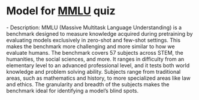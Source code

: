 # Model for [MMLU](https://github.com/hendrycks/test) quiz
<!--benchmark_description--> - Description: MMLU (Massive Multitask Language Understanding) is a benchmark designed to measure knowledge acquired during pretraining by evaluating models exclusively in zero-shot and few-shot settings. This makes the benchmark more challenging and more similar to how we evaluate humans. The benchmark covers 57 subjects across STEM, the humanities, the social sciences, and more. It ranges in difficulty from an elementary level to an advanced professional level, and it tests both world knowledge and problem solving ability. Subjects range from traditional areas, such as mathematics and history, to more specialized areas like law and ethics. The granularity and breadth of the subjects makes the benchmark ideal for identifying a model’s blind spots.<br><div>            <script type="text/javascript">window.PlotlyConfig = {MathJaxConfig: 'local'};</script>     <script src="https://cdn.plot.ly/plotly-2.9.0.min.js"></script>        <div id="7a7a7ebe-8a0c-4f1a-8e2e-f5c00b16f8e2" class="plotly-graph-div" style="height:100%; width:100%;"></div>      <script type="text/javascript">                  window.PLOTLYENV=window.PLOTLYENV || {};                  if (document.getElementById("7a7a7ebe-8a0c-4f1a-8e2e-f5c00b16f8e2")) {          Plotly.newPlot(            "7a7a7ebe-8a0c-4f1a-8e2e-f5c00b16f8e2",            [{"x":["openai-gpt2","gpt2-xl","gpt2-large","google_flan_t5_small","google_t5_base","meta-llama_Llama-2-7b-hf","meta-llama_Llama-2-7b-chat-hf","itsliupeng_llama2_7b_zh","mistralai_Mistral-7B-v0.1","google_t5_xl"],"y":[0.2303,0.2485,0.2501,0.301,0.342,0.3423,0.3622,0.4506,0.4876,0.4887],"type":"bar"}],            {"title":{"text":"AI-TextClass-quiz-mmlu_test-test-acc","x":0.5},"yaxis":{"title":{"text":"ACC (quiz)"}},"template":{"data":{"bar":[{"error_x":{"color":"#2a3f5f"},"error_y":{"color":"#2a3f5f"},"marker":{"line":{"color":"#E5ECF6","width":0.5},"pattern":{"fillmode":"overlay","size":10,"solidity":0.2}},"type":"bar"}],"barpolar":[{"marker":{"line":{"color":"#E5ECF6","width":0.5},"pattern":{"fillmode":"overlay","size":10,"solidity":0.2}},"type":"barpolar"}],"carpet":[{"aaxis":{"endlinecolor":"#2a3f5f","gridcolor":"white","linecolor":"white","minorgridcolor":"white","startlinecolor":"#2a3f5f"},"baxis":{"endlinecolor":"#2a3f5f","gridcolor":"white","linecolor":"white","minorgridcolor":"white","startlinecolor":"#2a3f5f"},"type":"carpet"}],"choropleth":[{"colorbar":{"outlinewidth":0,"ticks":""},"type":"choropleth"}],"contour":[{"colorbar":{"outlinewidth":0,"ticks":""},"colorscale":[[0.0,"#0d0887"],[0.1111111111111111,"#46039f"],[0.2222222222222222,"#7201a8"],[0.3333333333333333,"#9c179e"],[0.4444444444444444,"#bd3786"],[0.5555555555555556,"#d8576b"],[0.6666666666666666,"#ed7953"],[0.7777777777777778,"#fb9f3a"],[0.8888888888888888,"#fdca26"],[1.0,"#f0f921"]],"type":"contour"}],"contourcarpet":[{"colorbar":{"outlinewidth":0,"ticks":""},"type":"contourcarpet"}],"heatmap":[{"colorbar":{"outlinewidth":0,"ticks":""},"colorscale":[[0.0,"#0d0887"],[0.1111111111111111,"#46039f"],[0.2222222222222222,"#7201a8"],[0.3333333333333333,"#9c179e"],[0.4444444444444444,"#bd3786"],[0.5555555555555556,"#d8576b"],[0.6666666666666666,"#ed7953"],[0.7777777777777778,"#fb9f3a"],[0.8888888888888888,"#fdca26"],[1.0,"#f0f921"]],"type":"heatmap"}],"heatmapgl":[{"colorbar":{"outlinewidth":0,"ticks":""},"colorscale":[[0.0,"#0d0887"],[0.1111111111111111,"#46039f"],[0.2222222222222222,"#7201a8"],[0.3333333333333333,"#9c179e"],[0.4444444444444444,"#bd3786"],[0.5555555555555556,"#d8576b"],[0.6666666666666666,"#ed7953"],[0.7777777777777778,"#fb9f3a"],[0.8888888888888888,"#fdca26"],[1.0,"#f0f921"]],"type":"heatmapgl"}],"histogram":[{"marker":{"pattern":{"fillmode":"overlay","size":10,"solidity":0.2}},"type":"histogram"}],"histogram2d":[{"colorbar":{"outlinewidth":0,"ticks":""},"colorscale":[[0.0,"#0d0887"],[0.1111111111111111,"#46039f"],[0.2222222222222222,"#7201a8"],[0.3333333333333333,"#9c179e"],[0.4444444444444444,"#bd3786"],[0.5555555555555556,"#d8576b"],[0.6666666666666666,"#ed7953"],[0.7777777777777778,"#fb9f3a"],[0.8888888888888888,"#fdca26"],[1.0,"#f0f921"]],"type":"histogram2d"}],"histogram2dcontour":[{"colorbar":{"outlinewidth":0,"ticks":""},"colorscale":[[0.0,"#0d0887"],[0.1111111111111111,"#46039f"],[0.2222222222222222,"#7201a8"],[0.3333333333333333,"#9c179e"],[0.4444444444444444,"#bd3786"],[0.5555555555555556,"#d8576b"],[0.6666666666666666,"#ed7953"],[0.7777777777777778,"#fb9f3a"],[0.8888888888888888,"#fdca26"],[1.0,"#f0f921"]],"type":"histogram2dcontour"}],"mesh3d":[{"colorbar":{"outlinewidth":0,"ticks":""},"type":"mesh3d"}],"parcoords":[{"line":{"colorbar":{"outlinewidth":0,"ticks":""}},"type":"parcoords"}],"pie":[{"automargin":true,"type":"pie"}],"scatter":[{"marker":{"colorbar":{"outlinewidth":0,"ticks":""}},"type":"scatter"}],"scatter3d":[{"line":{"colorbar":{"outlinewidth":0,"ticks":""}},"marker":{"colorbar":{"outlinewidth":0,"ticks":""}},"type":"scatter3d"}],"scattercarpet":[{"marker":{"colorbar":{"outlinewidth":0,"ticks":""}},"type":"scattercarpet"}],"scattergeo":[{"marker":{"colorbar":{"outlinewidth":0,"ticks":""}},"type":"scattergeo"}],"scattergl":[{"marker":{"colorbar":{"outlinewidth":0,"ticks":""}},"type":"scattergl"}],"scattermapbox":[{"marker":{"colorbar":{"outlinewidth":0,"ticks":""}},"type":"scattermapbox"}],"scatterpolar":[{"marker":{"colorbar":{"outlinewidth":0,"ticks":""}},"type":"scatterpolar"}],"scatterpolargl":[{"marker":{"colorbar":{"outlinewidth":0,"ticks":""}},"type":"scatterpolargl"}],"scatterternary":[{"marker":{"colorbar":{"outlinewidth":0,"ticks":""}},"type":"scatterternary"}],"surface":[{"colorbar":{"outlinewidth":0,"ticks":""},"colorscale":[[0.0,"#0d0887"],[0.1111111111111111,"#46039f"],[0.2222222222222222,"#7201a8"],[0.3333333333333333,"#9c179e"],[0.4444444444444444,"#bd3786"],[0.5555555555555556,"#d8576b"],[0.6666666666666666,"#ed7953"],[0.7777777777777778,"#fb9f3a"],[0.8888888888888888,"#fdca26"],[1.0,"#f0f921"]],"type":"surface"}],"table":[{"cells":{"fill":{"color":"#EBF0F8"},"line":{"color":"white"}},"header":{"fill":{"color":"#C8D4E3"},"line":{"color":"white"}},"type":"table"}]},"layout":{"annotationdefaults":{"arrowcolor":"#2a3f5f","arrowhead":0,"arrowwidth":1},"autotypenumbers":"strict","coloraxis":{"colorbar":{"outlinewidth":0,"ticks":""}},"colorscale":{"diverging":[[0,"#8e0152"],[0.1,"#c51b7d"],[0.2,"#de77ae"],[0.3,"#f1b6da"],[0.4,"#fde0ef"],[0.5,"#f7f7f7"],[0.6,"#e6f5d0"],[0.7,"#b8e186"],[0.8,"#7fbc41"],[0.9,"#4d9221"],[1,"#276419"]],"sequential":[[0.0,"#0d0887"],[0.1111111111111111,"#46039f"],[0.2222222222222222,"#7201a8"],[0.3333333333333333,"#9c179e"],[0.4444444444444444,"#bd3786"],[0.5555555555555556,"#d8576b"],[0.6666666666666666,"#ed7953"],[0.7777777777777778,"#fb9f3a"],[0.8888888888888888,"#fdca26"],[1.0,"#f0f921"]],"sequentialminus":[[0.0,"#0d0887"],[0.1111111111111111,"#46039f"],[0.2222222222222222,"#7201a8"],[0.3333333333333333,"#9c179e"],[0.4444444444444444,"#bd3786"],[0.5555555555555556,"#d8576b"],[0.6666666666666666,"#ed7953"],[0.7777777777777778,"#fb9f3a"],[0.8888888888888888,"#fdca26"],[1.0,"#f0f921"]]},"colorway":["#636efa","#EF553B","#00cc96","#ab63fa","#FFA15A","#19d3f3","#FF6692","#B6E880","#FF97FF","#FECB52"],"font":{"color":"#2a3f5f"},"geo":{"bgcolor":"white","lakecolor":"white","landcolor":"#E5ECF6","showlakes":true,"showland":true,"subunitcolor":"white"},"hoverlabel":{"align":"left"},"hovermode":"closest","mapbox":{"style":"light"},"paper_bgcolor":"white","plot_bgcolor":"#E5ECF6","polar":{"angularaxis":{"gridcolor":"white","linecolor":"white","ticks":""},"bgcolor":"#E5ECF6","radialaxis":{"gridcolor":"white","linecolor":"white","ticks":""}},"scene":{"xaxis":{"backgroundcolor":"#E5ECF6","gridcolor":"white","gridwidth":2,"linecolor":"white","showbackground":true,"ticks":"","zerolinecolor":"white"},"yaxis":{"backgroundcolor":"#E5ECF6","gridcolor":"white","gridwidth":2,"linecolor":"white","showbackground":true,"ticks":"","zerolinecolor":"white"},"zaxis":{"backgroundcolor":"#E5ECF6","gridcolor":"white","gridwidth":2,"linecolor":"white","showbackground":true,"ticks":"","zerolinecolor":"white"}},"shapedefaults":{"line":{"color":"#2a3f5f"}},"ternary":{"aaxis":{"gridcolor":"white","linecolor":"white","ticks":""},"baxis":{"gridcolor":"white","linecolor":"white","ticks":""},"bgcolor":"#E5ECF6","caxis":{"gridcolor":"white","linecolor":"white","ticks":""}},"title":{"x":0.05},"xaxis":{"automargin":true,"gridcolor":"white","linecolor":"white","ticks":"","title":{"standoff":15},"zerolinecolor":"white","zerolinewidth":2},"yaxis":{"automargin":true,"gridcolor":"white","linecolor":"white","ticks":"","title":{"standoff":15},"zerolinecolor":"white","zerolinewidth":2}}}},            {"responsive": true}          )        };              </script>    </div><br>Reference(s): [https://huggingface.co/itsliupeng/llama2_7b_zh](https://huggingface.co/itsliupeng/llama2_7b_zh), [https://huggingface.co/meta-llama/Llama-2-7b-chat-hf](https://huggingface.co/meta-llama/Llama-2-7b-chat-hf), [https://huggingface.co/openai-community/gpt2-large](https://huggingface.co/openai-community/gpt2-large), [https://huggingface.co/meta-llama/Llama-2-7b-hf](https://huggingface.co/meta-llama/Llama-2-7b-hf), [https://huggingface.co/mistralai/Mistral-7B-v0.1](https://huggingface.co/mistralai/Mistral-7B-v0.1), [https://huggingface.co/google/flan-t5-small](https://huggingface.co/google/flan-t5-small), [https://doi.org/10.48550/arXiv.2009.03300](https://doi.org/10.48550/arXiv.2009.03300)<br>


<h2>Model benchmarks</h2>

<table style="width:100%" id="j_table">
 <thead>
  <tr>
<th>Model name</th><th>Dataset</th>
   <!-- <th>Method</th>-->
    <th>Accuracy</th>
    <th>Team name</th>
    <th>Dataset size</th>
    <th>Date submitted</th>
    <th>Notes</th>
  </tr>
 </thead>
<!--table_content--><tr><td><a href="https://github.com/usnistgov/jarvis_leaderboard/tree/main/jarvis_leaderboard/contributions/mistralai_Mistral-7B-v0.1" target="_blank">mistralai_Mistral-7B-v0.1</a></td><td>mmlu_test</td><td>0.4876</td><td>ChemNLP</td><td>14042</td><td>01-30-2024</td><td><a href="https://github.com/usnistgov/jarvis_leaderboard/tree/main/jarvis_leaderboard/contributions/mistralai_Mistral-7B-v0.1/AI-TextClass-quiz-mmlu_test-test-acc.csv.zip" target="_blank">CSV</a>, <a href="https://github.com/usnistgov/jarvis_leaderboard/tree/main/jarvis_leaderboard/benchmarks/AI/TextClass/mmlu_test_quiz.json.zip" target="_blank">JSON</a>, <a href="https://github.com/usnistgov/jarvis_leaderboard/tree/main/jarvis_leaderboard/contributions/mistralai_Mistral-7B-v0.1/run.sh " target="_blank">run.sh</a>, <a href="https://github.com/usnistgov/jarvis_leaderboard/tree/main/jarvis_leaderboard/contributions/mistralai_Mistral-7B-v0.1/metadata.json " target="_blank">Info</a></td></tr><!--table_content--><tr><td><a href="https://github.com/usnistgov/jarvis_leaderboard/tree/main/jarvis_leaderboard/contributions/gpt2-large" target="_blank">gpt2-large</a></td><td>mmlu_test</td><td>0.2501</td><td>ChemNLP</td><td>14042</td><td>01-30-2024</td><td><a href="https://github.com/usnistgov/jarvis_leaderboard/tree/main/jarvis_leaderboard/contributions/gpt2-large/AI-TextClass-quiz-mmlu_test-test-acc.csv.zip" target="_blank">CSV</a>, <a href="https://github.com/usnistgov/jarvis_leaderboard/tree/main/jarvis_leaderboard/benchmarks/AI/TextClass/mmlu_test_quiz.json.zip" target="_blank">JSON</a>, <a href="https://github.com/usnistgov/jarvis_leaderboard/tree/main/jarvis_leaderboard/contributions/gpt2-large/run.sh " target="_blank">run.sh</a>, <a href="https://github.com/usnistgov/jarvis_leaderboard/tree/main/jarvis_leaderboard/contributions/gpt2-large/metadata.json " target="_blank">Info</a></td></tr><!--table_content--><tr><td><a href="https://github.com/usnistgov/jarvis_leaderboard/tree/main/jarvis_leaderboard/contributions/itsliupeng_llama2_7b_zh" target="_blank">itsliupeng_llama2_7b_zh</a></td><td>mmlu_test</td><td>0.4506</td><td>ChemNLP</td><td>14042</td><td>01-30-2024</td><td><a href="https://github.com/usnistgov/jarvis_leaderboard/tree/main/jarvis_leaderboard/contributions/itsliupeng_llama2_7b_zh/AI-TextClass-quiz-mmlu_test-test-acc.csv.zip" target="_blank">CSV</a>, <a href="https://github.com/usnistgov/jarvis_leaderboard/tree/main/jarvis_leaderboard/benchmarks/AI/TextClass/mmlu_test_quiz.json.zip" target="_blank">JSON</a>, <a href="https://github.com/usnistgov/jarvis_leaderboard/tree/main/jarvis_leaderboard/contributions/itsliupeng_llama2_7b_zh/run.sh " target="_blank">run.sh</a>, <a href="https://github.com/usnistgov/jarvis_leaderboard/tree/main/jarvis_leaderboard/contributions/itsliupeng_llama2_7b_zh/metadata.json " target="_blank">Info</a></td></tr><!--table_content--><tr><td><a href="https://github.com/usnistgov/jarvis_leaderboard/tree/main/jarvis_leaderboard/contributions/meta-llama_Llama-2-7b-chat-hf" target="_blank">meta-llama_Llama-2-7b-chat-hf</a></td><td>mmlu_test</td><td>0.3622</td><td>ChemNLP</td><td>14042</td><td>01-30-2024</td><td><a href="https://github.com/usnistgov/jarvis_leaderboard/tree/main/jarvis_leaderboard/contributions/meta-llama_Llama-2-7b-chat-hf/AI-TextClass-quiz-mmlu_test-test-acc.csv.zip" target="_blank">CSV</a>, <a href="https://github.com/usnistgov/jarvis_leaderboard/tree/main/jarvis_leaderboard/benchmarks/AI/TextClass/mmlu_test_quiz.json.zip" target="_blank">JSON</a>, <a href="https://github.com/usnistgov/jarvis_leaderboard/tree/main/jarvis_leaderboard/contributions/meta-llama_Llama-2-7b-chat-hf/run.sh " target="_blank">run.sh</a>, <a href="https://github.com/usnistgov/jarvis_leaderboard/tree/main/jarvis_leaderboard/contributions/meta-llama_Llama-2-7b-chat-hf/metadata.json " target="_blank">Info</a></td></tr><!--table_content--><tr><td><a href="https://github.com/usnistgov/jarvis_leaderboard/tree/main/jarvis_leaderboard/contributions/google_flan_t5_small" target="_blank">google_flan_t5_small</a></td><td>mmlu_test</td><td>0.301</td><td>ChemNLP</td><td>14042</td><td>01-30-2023</td><td><a href="https://github.com/usnistgov/jarvis_leaderboard/tree/main/jarvis_leaderboard/contributions/google_flan_t5_small/AI-TextClass-quiz-mmlu_test-test-acc.csv.zip" target="_blank">CSV</a>, <a href="https://github.com/usnistgov/jarvis_leaderboard/tree/main/jarvis_leaderboard/benchmarks/AI/TextClass/mmlu_test_quiz.json.zip" target="_blank">JSON</a>, <a href="https://github.com/usnistgov/jarvis_leaderboard/tree/main/jarvis_leaderboard/contributions/google_flan_t5_small/run.sh " target="_blank">run.sh</a>, <a href="https://github.com/usnistgov/jarvis_leaderboard/tree/main/jarvis_leaderboard/contributions/google_flan_t5_small/metadata.json " target="_blank">Info</a></td></tr><!--table_content--><tr><td><a href="https://github.com/usnistgov/jarvis_leaderboard/tree/main/jarvis_leaderboard/contributions/google_t5_base" target="_blank">google_t5_base</a></td><td>mmlu_test</td><td>0.342</td><td>ChemNLP</td><td>14042</td><td>01-30-2023</td><td><a href="https://github.com/usnistgov/jarvis_leaderboard/tree/main/jarvis_leaderboard/contributions/google_t5_base/AI-TextClass-quiz-mmlu_test-test-acc.csv.zip" target="_blank">CSV</a>, <a href="https://github.com/usnistgov/jarvis_leaderboard/tree/main/jarvis_leaderboard/benchmarks/AI/TextClass/mmlu_test_quiz.json.zip" target="_blank">JSON</a>, <a href="https://github.com/usnistgov/jarvis_leaderboard/tree/main/jarvis_leaderboard/contributions/google_t5_base/run.sh " target="_blank">run.sh</a>, <a href="https://github.com/usnistgov/jarvis_leaderboard/tree/main/jarvis_leaderboard/contributions/google_t5_base/metadata.json " target="_blank">Info</a></td></tr><!--table_content--><tr><td><a href="https://github.com/usnistgov/jarvis_leaderboard/tree/main/jarvis_leaderboard/contributions/gpt2-xl" target="_blank">gpt2-xl</a></td><td>mmlu_test</td><td>0.2485</td><td>ChemNLP</td><td>14042</td><td>01-30-2024</td><td><a href="https://github.com/usnistgov/jarvis_leaderboard/tree/main/jarvis_leaderboard/contributions/gpt2-xl/AI-TextClass-quiz-mmlu_test-test-acc.csv.zip" target="_blank">CSV</a>, <a href="https://github.com/usnistgov/jarvis_leaderboard/tree/main/jarvis_leaderboard/benchmarks/AI/TextClass/mmlu_test_quiz.json.zip" target="_blank">JSON</a>, <a href="https://github.com/usnistgov/jarvis_leaderboard/tree/main/jarvis_leaderboard/contributions/gpt2-xl/run.sh " target="_blank">run.sh</a>, <a href="https://github.com/usnistgov/jarvis_leaderboard/tree/main/jarvis_leaderboard/contributions/gpt2-xl/metadata.json " target="_blank">Info</a></td></tr><!--table_content--><tr><td><a href="https://github.com/usnistgov/jarvis_leaderboard/tree/main/jarvis_leaderboard/contributions/openai-gpt2" target="_blank">openai-gpt2</a></td><td>mmlu_test</td><td>0.2303</td><td>ChemNLP</td><td>14042</td><td>01-30-2023</td><td><a href="https://github.com/usnistgov/jarvis_leaderboard/tree/main/jarvis_leaderboard/contributions/openai-gpt2/AI-TextClass-quiz-mmlu_test-test-acc.csv.zip" target="_blank">CSV</a>, <a href="https://github.com/usnistgov/jarvis_leaderboard/tree/main/jarvis_leaderboard/benchmarks/AI/TextClass/mmlu_test_quiz.json.zip" target="_blank">JSON</a>, <a href="https://github.com/usnistgov/jarvis_leaderboard/tree/main/jarvis_leaderboard/contributions/openai-gpt2/run.sh " target="_blank">run.sh</a>, <a href="https://github.com/usnistgov/jarvis_leaderboard/tree/main/jarvis_leaderboard/contributions/openai-gpt2/metadata.json " target="_blank">Info</a></td></tr><!--table_content--><tr><td><a href="https://github.com/usnistgov/jarvis_leaderboard/tree/main/jarvis_leaderboard/contributions/meta-llama_Llama-2-7b-hf" target="_blank">meta-llama_Llama-2-7b-hf</a></td><td>mmlu_test</td><td>0.3423</td><td>ChemNLP</td><td>14042</td><td>01-30-2024</td><td><a href="https://github.com/usnistgov/jarvis_leaderboard/tree/main/jarvis_leaderboard/contributions/meta-llama_Llama-2-7b-hf/AI-TextClass-quiz-mmlu_test-test-acc.csv.zip" target="_blank">CSV</a>, <a href="https://github.com/usnistgov/jarvis_leaderboard/tree/main/jarvis_leaderboard/benchmarks/AI/TextClass/mmlu_test_quiz.json.zip" target="_blank">JSON</a>, <a href="https://github.com/usnistgov/jarvis_leaderboard/tree/main/jarvis_leaderboard/contributions/meta-llama_Llama-2-7b-hf/run.sh " target="_blank">run.sh</a>, <a href="https://github.com/usnistgov/jarvis_leaderboard/tree/main/jarvis_leaderboard/contributions/meta-llama_Llama-2-7b-hf/metadata.json " target="_blank">Info</a></td></tr><!--table_content--><tr><td><a href="https://github.com/usnistgov/jarvis_leaderboard/tree/main/jarvis_leaderboard/contributions/google_t5_xl" target="_blank">google_t5_xl</a></td><td>mmlu_test</td><td>0.4887</td><td>ChemNLP</td><td>14042</td><td>01-30-2023</td><td><a href="https://github.com/usnistgov/jarvis_leaderboard/tree/main/jarvis_leaderboard/contributions/google_t5_xl/AI-TextClass-quiz-mmlu_test-test-acc.csv.zip" target="_blank">CSV</a>, <a href="https://github.com/usnistgov/jarvis_leaderboard/tree/main/jarvis_leaderboard/benchmarks/AI/TextClass/mmlu_test_quiz.json.zip" target="_blank">JSON</a>, <a href="https://github.com/usnistgov/jarvis_leaderboard/tree/main/jarvis_leaderboard/contributions/google_t5_xl/run.sh " target="_blank">run.sh</a>, <a href="https://github.com/usnistgov/jarvis_leaderboard/tree/main/jarvis_leaderboard/contributions/google_t5_xl/metadata.json " target="_blank">Info</a></td></tr><!--table_content-->
</table>